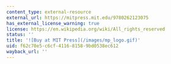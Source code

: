 ```yaml
---
content_type: external-resource
external_url: https://mitpress.mit.edu/9780262123075
has_external_license_warning: true
license: https://en.wikipedia.org/wiki/All_rights_reserved
status: ''
title: '![Buy at MIT Press](/images/mp_logo.gif)'
uid: f62c70e5-c6cf-4116-8158-9bd0538ec612
wayback_url: ''
---
```

